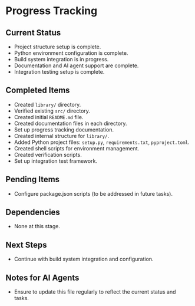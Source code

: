 # Progress Tracking

## Current Status
- Project structure setup is complete.
- Python environment configuration is complete.
- Build system integration is in progress.
- Documentation and AI agent support are complete.
- Integration testing setup is complete.

## Completed Items
- Created `library/` directory.
- Verified existing `src/` directory.
- Created initial `README.md` file.
- Created documentation files in each directory.
- Set up progress tracking documentation.
- Created internal structure for `library/`.
- Added Python project files: `setup.py`, `requirements.txt`, `pyproject.toml`.
- Created shell scripts for environment management.
- Created verification scripts.
- Set up integration test framework.

## Pending Items
- Configure package.json scripts (to be addressed in future tasks).

## Dependencies
- None at this stage.

## Next Steps
- Continue with build system integration and configuration.

## Notes for AI Agents
- Ensure to update this file regularly to reflect the current status and tasks.
